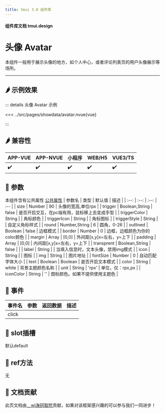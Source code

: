 ```yaml
---
title: tmui 3.0 组件库
---
```


<script setup>
import webview from '../components/mobileWebview.vue'
</script>

#### 组件库文档 tmui.design

# 头像 Avatar
本组件一般用于展示头像的地方，如个人中心，或者评论列表页的用户头像展示等场所。

---

## :hot_pepper: 示例效果

<webview url="https://tmui.design/h5/#/pages/showdata/avatar"></webview>

::: details 头像 Avatar 示例

<<< ../src/pages/showdata/avatar.nvue{vue}

:::


## :hot_pepper: 兼容性

| APP-VUE | APP-NVUE | 小程序 | WEB/H5 | VUE3/TS |
| --- | --- | --- | --- | --- |
| :heavy_check_mark: | :heavy_check_mark: | :heavy_check_mark: | :heavy_check_mark: | :heavy_check_mark: |

## :seedling: 参数
本组件含有公共属性 [公共属性](/spec/组件公共样式.html)
| 参数名 | 类型 | 默认值 | 描述 |
| :--: | :--: | :--: | :-- |
| size | Number | 90 | 头像的宽高,单位rpx |
| trigger | Boolean,String | false | 是否开启交互，在pc端有用，鼠标移上去变成手型 |
| triggerColor | String |  | 角标颜色 |
| triggerIcon | String |  | 角标图标 |
| triggerStyle | String |  | 自定义角标样式 |
| round | Number,String | 6 | 圆角，0-26 |
| outlined | Boolean | false | 边框模式 |
| border | Number | 0 | 边框，边框颜色为你的color颜色 |
| margin | Array | [0,0] | 外间距[x,y]x=左右，y=上下 |
| padding | Array | [0,0] | 内间距[x,y]x=左右，y=上下 |
| transprent | Boolean,String | false |  |
| label | String |  | 当填入信息时，文本头像，禁用img模式 |
| icon | String |  | 图标 |
| img | String |  | 图片地址 |
| fontSize | Number | 0 | 自动匹配字体大小 |
| text | Boolean | Boolean | 是否开启文本模式 |
| color | String | white | 背景主题颜色名称 |
| unit | String | 'rpx' | 单位，仅：rpx,px |
| iconColor | String | '' | 图标颜色。如果不提供使用主题色 |


## :rose: 事件
| 事件名 | 参数 | 返回数据 | 描述 |
| --- | --- | --- | --- |
| click |  |  |  |


## :corn: slot插槽
默认default

## :green_salad: ref方法
无

## :couplekiss: 文档贡献
此页文档由[﹎wj潕钶取玳](https://gitee.com/dxwj)贡献，如果对该框架感兴趣的可以参与我们一同进步！